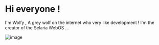 # Hi everyone !
I'm Wolfy , A grey wolf on the internet who very like development !
I'm the creator of the Selaria WebOS ...

![image](https://user-images.githubusercontent.com/77587065/202252934-0651e2f4-25b5-48fe-bbd1-9b7b075a833f.png)
